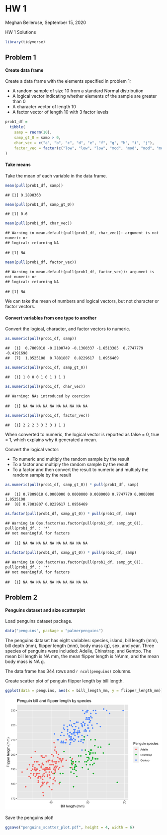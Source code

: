 HW 1
================
Meghan Bellerose,
September 15, 2020

HW 1 Solutions

``` r
library(tidyverse)
```

## Problem 1

#### Create data frame

Create a data frame with the elements specified in problem 1:

  - A random sample of size 10 from a standard Normal distribution
  - A logical vector indicating whether elements of the sample are
    greater than 0
  - A character vector of length 10
  - A factor vector of length 10 with 3 factor levels

<!-- end list -->

``` r
prob1_df = 
  tibble(
    samp = rnorm(10),
    samp_gt_0 = samp > 0,
    char_vec = c("a", "b", "c", "d", "e", "f", "g", "h", "i", "j"),
    factor_vec = factor(c("low", "low", "low", "mod", "mod", "mod", "mod", "high", "high", "high"))
)
```

#### Take means

Take the mean of each variable in the data frame.

``` r
mean(pull(prob1_df, samp))
```

    ## [1] 0.2898363

``` r
mean(pull(prob1_df, samp_gt_0))
```

    ## [1] 0.6

``` r
mean(pull(prob1_df, char_vec))
```

    ## Warning in mean.default(pull(prob1_df, char_vec)): argument is not numeric or
    ## logical: returning NA

    ## [1] NA

``` r
mean(pull(prob1_df, factor_vec))
```

    ## Warning in mean.default(pull(prob1_df, factor_vec)): argument is not numeric or
    ## logical: returning NA

    ## [1] NA

We can take the mean of numbers and logical vectors, but not character
or factor vectors.

#### Convert variables from one type to another

Convert the logical, character, and factor vectors to numeric.

``` r
as.numeric(pull(prob1_df, samp))
```

    ##  [1]  0.7809018 -0.2100749 -0.1360337 -1.6513385  0.7747779 -0.4191698
    ##  [7]  1.0525108  0.7881807  0.8229617  1.0956469

``` r
as.numeric(pull(prob1_df, samp_gt_0))
```

    ##  [1] 1 0 0 0 1 0 1 1 1 1

``` r
as.numeric(pull(prob1_df, char_vec))
```

    ## Warning: NAs introduced by coercion

    ##  [1] NA NA NA NA NA NA NA NA NA NA

``` r
as.numeric(pull(prob1_df, factor_vec))
```

    ##  [1] 2 2 2 3 3 3 3 1 1 1

When converted to numeric, the logical vector is reported as false = 0,
true = 1, which explains why it generated a mean.

Convert the logical vector:

  - To numeric and multiply the random sample by the result
  - To a factor and multiply the random sample by the result
  - To a factor and then convert the result to numeric and multiply the
    random sample by the result

<!-- end list -->

``` r
as.numeric(pull(prob1_df, samp_gt_0)) * pull(prob1_df, samp)
```

    ##  [1] 0.7809018 0.0000000 0.0000000 0.0000000 0.7747779 0.0000000 1.0525108
    ##  [8] 0.7881807 0.8229617 1.0956469

``` r
as.factor(pull(prob1_df, samp_gt_0)) * pull(prob1_df, samp)
```

    ## Warning in Ops.factor(as.factor(pull(prob1_df, samp_gt_0)), pull(prob1_df, : '*'
    ## not meaningful for factors

    ##  [1] NA NA NA NA NA NA NA NA NA NA

``` r
as.factor(pull(prob1_df, samp_gt_0)) * pull(prob1_df, samp)
```

    ## Warning in Ops.factor(as.factor(pull(prob1_df, samp_gt_0)), pull(prob1_df, : '*'
    ## not meaningful for factors

    ##  [1] NA NA NA NA NA NA NA NA NA NA

## Problem 2

#### Penguins dataset and size scatterplot

Load penguins dataset package.

``` r
data("penguins", package = "palmerpenguins")
```

The penguins dataset has eight variables: species, island, bill length
(mm), bill depth (mm), flipper length (mm), body mass (g), sex, and
year. Three species of penguins were included: Adelie, Chinstrap, and
Gentoo. The mean bill length is NA mm, the mean flipper length is NAmm,
and the mean body mass is NA g.

The data frame has 344 rows and `r ncol(penguins)` columns.

Create scatter plot of penguin flipper length by bill length.

``` r
ggplot(data = penguins, aes(x = bill_length_mm, y = flipper_length_mm)) + geom_point(aes(color = species)) + labs(title = "Penguin bill and flipper length by species", x = "Bill length (mm)", y = "Flipper length (mm)", color = "Penguin species") 
```

![](p8105_hw1_meb2308_files/figure-gfm/penguins_scatter_plot-1.png)<!-- -->

Save the penguins plot\!

``` r
ggsave("penguins_scatter_plot.pdf", height = 4, width = 6)
```
